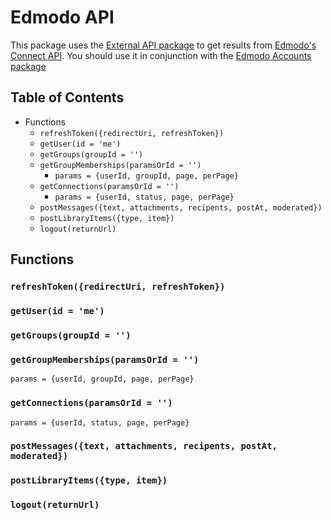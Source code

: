 # Edmodo API

This package uses the [External API package](https://atmospherejs.com/merlin/external-api) to get results from [Edmodo's Connect API](https://developers.edmodo.com/edmodo-connect/docs/). You should use it in conjunction with the [Edmodo Accounts package](https://atmospherejs.com/merlin/accounts-edmodo)

## Table of Contents
  * Functions
    * `refreshToken({redirectUri, refreshToken})`
    * `getUser(id = 'me')`
    * `getGroups(groupId = '')`
    * `getGroupMemberships(paramsOrId = '')`
      * `params = {userId, groupId, page, perPage}`
    * `getConnections(paramsOrId = '')`
      * `params = {userId, status, page, perPage}`
    * `postMessages({text, attachments, recipents, postAt, moderated})`
    * `postLibraryItems({type, item})`
    * `logout(returnUrl)`

## Functions

### `refreshToken({redirectUri, refreshToken})`

### `getUser(id = 'me')`

### `getGroups(groupId = '')`

### `getGroupMemberships(paramsOrId = '')`

  `params = {userId, groupId, page, perPage}`

### `getConnections(paramsOrId = '')`

  `params = {userId, status, page, perPage}`

### `postMessages({text, attachments, recipents, postAt, moderated})`

### `postLibraryItems({type, item})`

### `logout(returnUrl)`
